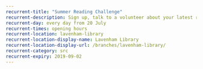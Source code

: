 ```yaml
---
recurrent-title: "Summer Reading Challenge"
recurrent-description: Sign up, talk to a volunteer about your latest read, borrow your next book and collect rewards.
recurrent-day: every day from 20 July
recurrent-times: opening hours
recurrent-location: lavenham-library
recurrent-location-display-name: Lavenham Library
recurrent-location-display-url: /branches/lavenham-library/
recurrent-category: src
recurrent-expiry: 2019-09-02
---
```

